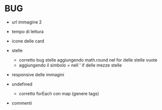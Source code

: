 # BUG
- url immagine 2
-  tempo di lettura
- icone delle card
- stelle 
     - corretto bug stelle aggiungendo math.round nel for delle stelle vuote 
     - aggiungendo il simbolo = nell ' if delle mezze stelle

- responsive delle immagini
- undefined 
    - corretto forEach con map (genere tags)
- commenti 